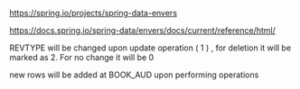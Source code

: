 https://spring.io/projects/spring-data-envers

https://docs.spring.io/spring-data/envers/docs/current/reference/html/

REVTYPE will be changed upon update operation ( 1 ) , for deletion it will be marked as 2. For no change it will be 0


new rows will be added at BOOK_AUD upon performing operations
